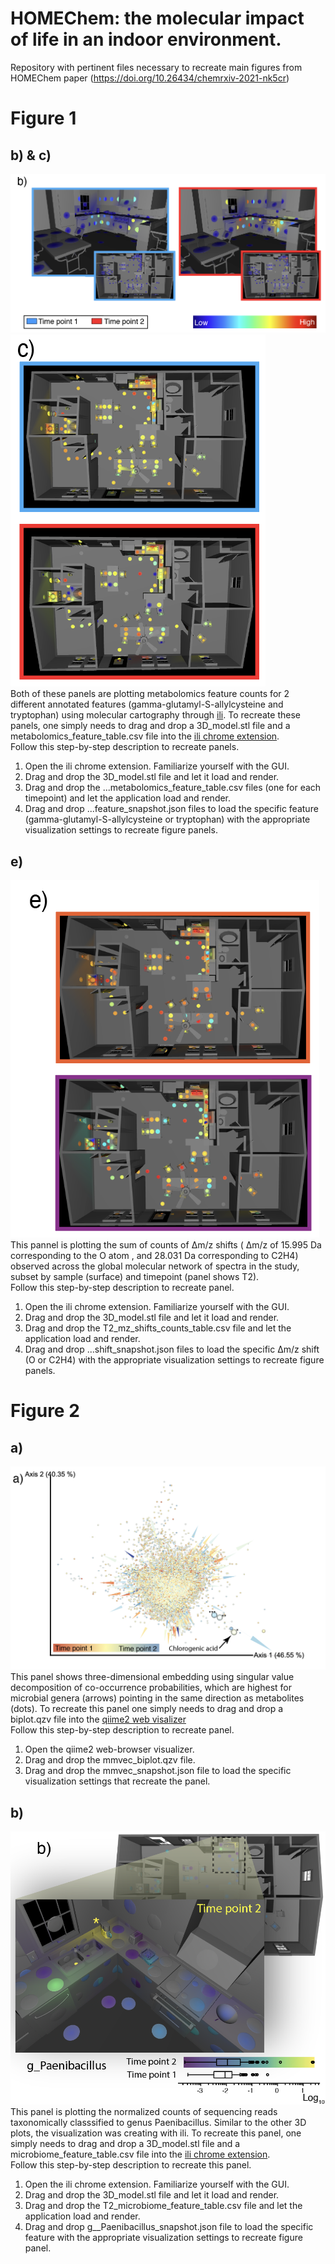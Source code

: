 # HOMEChem: the molecular impact of life in an indoor environment.

Repository with pertinent files necessary to recreate main figures from HOMEChem paper (https://doi.org/10.26434/chemrxiv-2021-nk5cr)

# Figure 1
## b) & c)
![fig1b](./images/fig1b.png)
![fig1c](./images/fig1c.png)
<br>
Both of these panels are plotting metabolomics feature counts for 2 different annotated features (gamma-glutamyl-S-allylcysteine and tryptophan) using molecular cartography through [ili](https://github.com/MolecularCartography/ili). To recreate these panels, one simply needs to drag and drop a 3D_model.stl file and a metabolomics_feature_table.csv file into the [ili chrome extension](https://chrome.google.com/webstore/detail/%60ili/mkapabmcenklinkkegdigblcciogjckn). 
<br>
Follow this step-by-step description to recreate panels.
1. Open the ili chrome extension. Familiarize yourself with the GUI. 
2. Drag and drop the 3D_model.stl file and let it load and render. 
3. Drag and drop the ...metabolomics_feature_table.csv files (one for each timepoint) and let the application load and render. 
4. Drag and drop ...feature_snapshot.json files to load the specific feature (gamma-glutamyl-S-allylcysteine or tryptophan) with the appropriate visualization settings to recreate figure panels. 

## e)
![fig1e](./images/fig1e.png)
<br>
This pannel is plotting the sum of counts of Δm/z shifts ( Δm/z of 15.995 Da corresponding to the O atom , and 28.031 Da corresponding to C2H4) observed across the global molecular network of spectra in the study, subset by sample (surface) and timepoint (panel shows T2).
<br>
Follow this step-by-step description to recreate panel. 
1. Open the ili chrome extension. Familiarize yourself with the GUI. 
2. Drag and drop the 3D_model.stl file and let it load and render. 
3. Drag and drop the T2_mz_shifts_counts_table.csv file and let the application load and render. 
4. Drag and drop ...shift_snapshot.json files to load the specific Δm/z shift (O or C2H4) with the appropriate visualization settings to recreate figure panels. 

# Figure 2
## a)
![fig2a](./images/fig2a.png)
<br>
This panel shows three-dimensional embedding using singular value decomposition of co-occurrence probabilities, which are highest for microbial genera (arrows) pointing in the same direction as metabolites (dots). To recreate this panel one simply needs to drag and drop a biplot.qzv file into the [qiime2 web visalizer](https://view.qiime2.org/)
<br>
Follow this step-by-step description to recreate panel. 
1. Open the qiime2 web-browser visualizer.
2. Drag and drop the mmvec_biplot.qzv file.
3. Drag and drop the mmvec_snapshot.json file to load the specific visualization settings that recreate the panel. 

## b)
![fig2b](./images/fig2b.png)
<br>
This panel is plotting the normalized counts of sequencing reads taxonomically classsified to genus Paenibacillus. Similar to the other 3D plots, the visualization was creating with ili. To recreate this panel, one simply needs to drag and drop a 3D_model.stl file and a microbiome_feature_table.csv file into the [ili chrome extension](https://chrome.google.com/webstore/detail/%60ili/mkapabmcenklinkkegdigblcciogjckn).
<br>
Follow this step-by-step description to recreate this panel.
1. Open the ili chrome extension. Familiarize yourself with the GUI. 
2. Drag and drop the 3D_model.stl file and let it load and render. 
3. Drag and drop the T2_microbiome_feature_table.csv file and let the application load and render. 
4. Drag and drop g__Paenibacillus_snapshot.json file to load the specific feature with the appropriate visualization settings to recreate figure panel. 


